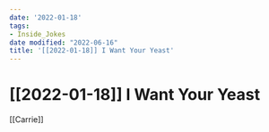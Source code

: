 ```yaml
---
date: '2022-01-18'
tags:
- Inside_Jokes
date modified: "2022-06-16"
title: '[[2022-01-18]] I Want Your Yeast'
---
```


# [[2022-01-18]] I Want Your Yeast
[[Carrie]]
